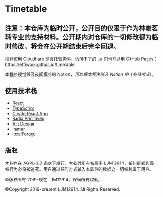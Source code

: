 # Timetable

## 注意：本仓库为临时公开，公开目的仅限于作为林峻茗转专业的支持材料。公开期内对仓库的一切修改都为临时修改，将会在公开期结束后完全回退。

推荐使用 [Cloudflare](https://timet-able.pages.dev) 网页托管实例。访问不了的 uu 们也可以用 GitHub Pages：https://effiwork.github.io/timetable

本程序视觉兼容夜间模式的 Notion，*可以将本程序嵌入 Notion 中*（*有待考证*）。

## 使用技术栈

- [React](https://github.com/facebook/react)
- [TypeScript](https://github.com/microsoft/TypeScript)
- [Create React App](https://github.com/facebook/create-react-app)
- [Radix Primitives](https://github.com/radix-ui/primitives)
- [Ant Design](https://github.com/ant-design/ant-design)
- [Immer](https://github.com/immerjs/immer)
- [localForage](https://github.com/localForage/localForage)

## 版权

本软件在 [AGPL-3.0](https://github.com/effiwork/timetable/blob/main/LICENSE) 条款下发行。本软件所有权属于 LJM12914，任何形式的侵权行为必将被追究。用户通过任何方式输入本软件的数据之一切权利属于用户。

©版权所有 2019-现在 LJM12914。保留所有权利。

©Copyright 2019-present LJM12914. All Rights Reserved.
